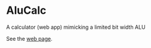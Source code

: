 # AluCalc
A calculator (web app) mimicking a limited bit width ALU

See the [web page](https://maarten-pennings.github.io/AluCalc/AluCalc.html).

